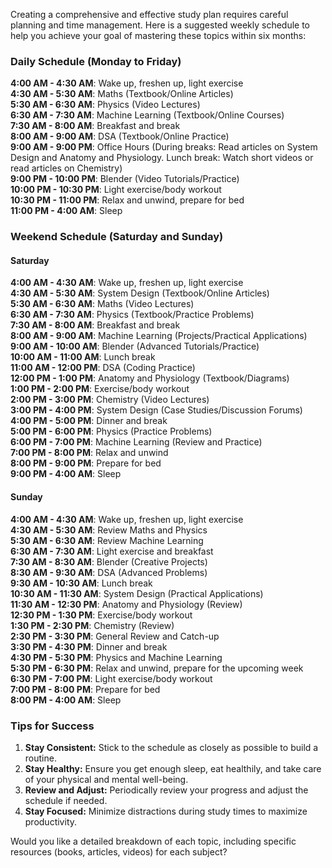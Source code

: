 Creating a comprehensive and effective study plan requires careful planning and time management. Here is a suggested weekly schedule to help you achieve your goal of mastering these topics within six months:

### Daily Schedule (Monday to Friday)

**4:00 AM - 4:30 AM**: Wake up, freshen up, light exercise  
**4:30 AM - 5:30 AM**: Maths (Textbook/Online Articles)  
**5:30 AM - 6:30 AM**: Physics (Video Lectures)  
**6:30 AM - 7:30 AM**: Machine Learning (Textbook/Online Courses)  
**7:30 AM - 8:00 AM**: Breakfast and break  
**8:00 AM - 9:00 AM**: DSA (Textbook/Online Practice)  
**9:00 AM - 9:00 PM**: Office Hours (During breaks: Read articles on System Design and Anatomy and Physiology. Lunch break: Watch short videos or read articles on Chemistry)  
**9:00 PM - 10:00 PM**: Blender (Video Tutorials/Practice)  
**10:00 PM - 10:30 PM**: Light exercise/body workout  
**10:30 PM - 11:00 PM**: Relax and unwind, prepare for bed  
**11:00 PM - 4:00 AM**: Sleep  

### Weekend Schedule (Saturday and Sunday)

#### Saturday
**4:00 AM - 4:30 AM**: Wake up, freshen up, light exercise  
**4:30 AM - 5:30 AM**: System Design (Textbook/Online Articles)  
**5:30 AM - 6:30 AM**: Maths (Video Lectures)  
**6:30 AM - 7:30 AM**: Physics (Textbook/Practice Problems)  
**7:30 AM - 8:00 AM**: Breakfast and break  
**8:00 AM - 9:00 AM**: Machine Learning (Projects/Practical Applications)  
**9:00 AM - 10:00 AM**: Blender (Advanced Tutorials/Practice)  
**10:00 AM - 11:00 AM**: Lunch break  
**11:00 AM - 12:00 PM**: DSA (Coding Practice)  
**12:00 PM - 1:00 PM**: Anatomy and Physiology (Textbook/Diagrams)  
**1:00 PM - 2:00 PM**: Exercise/body workout  
**2:00 PM - 3:00 PM**: Chemistry (Video Lectures)  
**3:00 PM - 4:00 PM**: System Design (Case Studies/Discussion Forums)  
**4:00 PM - 5:00 PM**: Dinner and break  
**5:00 PM - 6:00 PM**: Physics (Practice Problems)  
**6:00 PM - 7:00 PM**: Machine Learning (Review and Practice)  
**7:00 PM - 8:00 PM**: Relax and unwind  
**8:00 PM - 9:00 PM**: Prepare for bed  
**9:00 PM - 4:00 AM**: Sleep

#### Sunday
**4:00 AM - 4:30 AM**: Wake up, freshen up, light exercise  
**4:30 AM - 5:30 AM**: Review Maths and Physics  
**5:30 AM - 6:30 AM**: Review Machine Learning  
**6:30 AM - 7:30 AM**: Light exercise and breakfast  
**7:30 AM - 8:30 AM**: Blender (Creative Projects)  
**8:30 AM - 9:30 AM**: DSA (Advanced Problems)  
**9:30 AM - 10:30 AM**: Lunch break  
**10:30 AM - 11:30 AM**: System Design (Practical Applications)  
**11:30 AM - 12:30 PM**: Anatomy and Physiology (Review)  
**12:30 PM - 1:30 PM**: Exercise/body workout  
**1:30 PM - 2:30 PM**: Chemistry (Review)  
**2:30 PM - 3:30 PM**: General Review and Catch-up  
**3:30 PM - 4:30 PM**: Dinner and break  
**4:30 PM - 5:30 PM**: Physics and Machine Learning  
**5:30 PM - 6:30 PM**: Relax and unwind, prepare for the upcoming week  
**6:30 PM - 7:00 PM**: Light exercise/body workout  
**7:00 PM - 8:00 PM**: Prepare for bed  
**8:00 PM - 4:00 AM**: Sleep  

### Tips for Success

1. **Stay Consistent:** Stick to the schedule as closely as possible to build a routine.
2. **Stay Healthy:** Ensure you get enough sleep, eat healthily, and take care of your physical and mental well-being.
3. **Review and Adjust:** Periodically review your progress and adjust the schedule if needed.
4. **Stay Focused:** Minimize distractions during study times to maximize productivity.

Would you like a detailed breakdown of each topic, including specific resources (books, articles, videos) for each subject?
